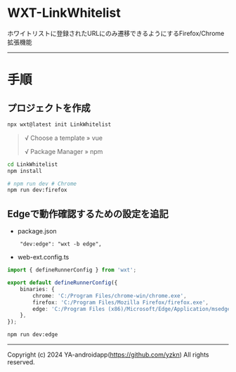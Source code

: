 # WXT-LinkWhitelist

ホワイトリストに登録されたURLにのみ遷移できるようにするFirefox/Chrome拡張機能

---

# 手順

## プロジェクトを作成

```sh
npx wxt@latest init LinkWhitelist
```

> √ Choose a template » vue
>
> √ Package Manager » npm

```sh
cd LinkWhitelist
npm install

# npm run dev # Chrome
npm run dev:firefox
```

## Edgeで動作確認するための設定を追記

- package.json

```
    "dev:edge": "wxt -b edge",
```

- web-ext.config.ts

```ts
import { defineRunnerConfig } from 'wxt';

export default defineRunnerConfig({
    binaries: {
        chrome: 'C:/Program Files/chrome-win/chrome.exe',
        firefox: 'C:/Program Files/Mozilla Firefox/firefox.exe',
        edge: 'C:/Program Files (x86)/Microsoft/Edge/Application/msedge.exe',
    },
});
```

```sh
npm run dev:edge
```

---

Copyright (c) 2024 YA-androidapp(https://github.com/yzkn) All rights reserved.

